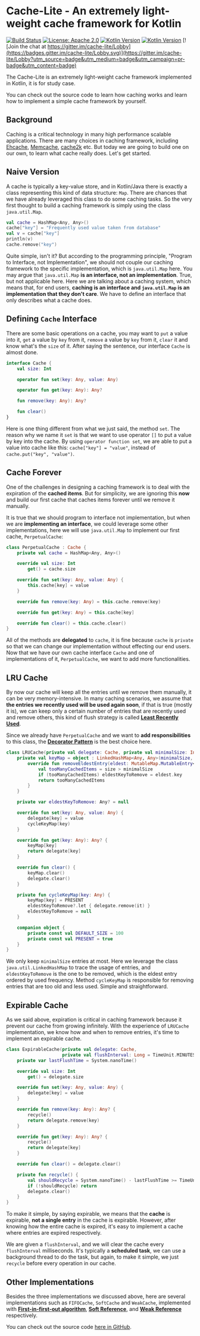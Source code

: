 Cache-Lite - An extremely light-weight cache framework for Kotlin
=================================================================

[![Build Status](https://img.shields.io/travis/kezhenxu94/cache-lite/master.svg)](https://travis-ci.org/kezhenxu94/cache-lite)
[![License: Apache 2.0](https://img.shields.io/badge/License-Apache%20v2.0-blue.svg)](https://apache.org)
[![Kotlin Version](https://img.shields.io/badge/Kotlin-1.2.40-blue.svg)](https://kotlinlang.org)
[![Kotlin Version](https://img.shields.io/codecov/c/github/kezhenxu94/cache-lite/master.svg)](https://codecov.io/gh/kezhenxu94/cache-lite) [![Join the chat at https://gitter.im/cache-lite/Lobby](https://badges.gitter.im/cache-lite/Lobby.svg)](https://gitter.im/cache-lite/Lobby?utm_source=badge&utm_medium=badge&utm_campaign=pr-badge&utm_content=badge)

The Cache-Lite is an extremely light-weight cache framework implemented in Kotlin, it is for study case.

You can check out the source code to learn how caching works and learn how to implement a simple cache framework by yourself.

## Background

Caching is a critical technology in many high performance scalable applications. There are many choices in caching framework, including [Ehcache](http://www.ehcache.org/), [Memcache](https://memcached.org/), [cache2k](https://cache2k.org/) etc. But today we are going to build one on our own, to learn what cache really does. Let's get started.

## Naive Version

A cache is typically a key-value store, and in Kotlin/Java there is exactly a class representing this kind of data structure: `Map`. There are chances that we have already leveraged this class to do some caching tasks. So the very first thought to build a caching framework is simply using the class `java.util.Map`.

```kotlin
val cache = HashMap<Any, Any>()
cache["key"] = "Frequently used value taken from database"
val v = cache["key"]
println(v)
cache.remove("key")
```

Quite simple, isn't it? But according to the programming principle, "Program to Interface, not Implementation", we should not couple our caching framework to the specific implementation, which is `java.util.Map` here. You may argue that `java.util.Map` **is an interface, not an implementation**. True, but not applicable here. Here we are talking about a caching system, which means that, for end users, **caching is an interface and `java.util.Map` is an implementation that they don't care**. We have to define an interface that only describes what a cache does.

## Defining `Cache` Interface

There are some basic operations on a cache, you may want to `put` a value into it, `get` a value by `key` from it, `remove` a value by `key` from it, `clear` it and know what's the `size` of it. After saying the sentence, our interface `Cache` is almost done.

```kotlin
interface Cache {
	val size: Int

	operator fun set(key: Any, value: Any)

	operator fun get(key: Any): Any?

	fun remove(key: Any): Any?

	fun clear()
}
```

Here is one thing different from what we just said, the method `set`. The reason why we name it `set` is that we want to use operator `[]` to put a value by key into the cache. By using `operator function set`, we are able to put a value into cache like this: `cache["key"] = "value"`, instead of `cache.put("key", "value")`.

## Cache Forever

One of the challenges in designing a caching framework is to deal with the expiration of the **cached items**. But for simplicity, we are ignoring this **now** and build our first cache that caches items forever until we remove it manually.

It is true that we should program to interface not implementation, but when we are **implementing an interface**, we could leverage some other implementations, here we will use `java.util.Map` to implement our first cache, `PerpetualCache`:

```kotlin
class PerpetualCache : Cache {
	private val cache = HashMap<Any, Any>()

	override val size: Int
		get() = cache.size

	override fun set(key: Any, value: Any) {
		this.cache[key] = value
	}

	override fun remove(key: Any) = this.cache.remove(key)

	override fun get(key: Any) = this.cache[key]

	override fun clear() = this.cache.clear()
}
```

All of the methods are **delegated** to `cache`, it is fine because `cache` is `private` so that we can change our implementation without effecting our end users. Now that we have our own cache interface `Cache` and one of  implementations of it, `PerpetualCache`, we want to add more functionalities.

## LRU Cache

By now our cache will keep all the entries until we remove them manually, it can be very memory-intensive. In many caching scenarios, we assume that **the entries we recently used will be used again soon**, if that is true (mostly it is), we can keep only a certain number of entries that are recently used and remove others, this kind of flush strategy is called **[Least Recently Used](https://en.wikipedia.org/wiki/Cache_replacement_policies#LRU)**.

Since we already have `PerpetualCache` and we want to **add responsibilities** to this class, the **[Decorator Pattern](https://en.wikipedia.org/wiki/Decorator_pattern)** is the best choice here.

```kotlin
class LRUCache(private val delegate: Cache, private val minimalSize: Int = DEFAULT_SIZE) : Cache by delegate {
	private val keyMap = object : LinkedHashMap<Any, Any>(minimalSize, .75f, true) {
		override fun removeEldestEntry(eldest: MutableMap.MutableEntry<Any, Any>): Boolean {
			val tooManyCachedItems = size > minimalSize
			if (tooManyCachedItems) eldestKeyToRemove = eldest.key
			return tooManyCachedItems
		}
	}

	private var eldestKeyToRemove: Any? = null

	override fun set(key: Any, value: Any) {
		delegate[key] = value
		cycleKeyMap(key)
	}

	override fun get(key: Any): Any? {
		keyMap[key]
		return delegate[key]
	}

	override fun clear() {
		keyMap.clear()
		delegate.clear()
	}

	private fun cycleKeyMap(key: Any) {
		keyMap[key] = PRESENT
		eldestKeyToRemove?.let { delegate.remove(it) }
		eldestKeyToRemove = null
	}

	companion object {
		private const val DEFAULT_SIZE = 100
		private const val PRESENT = true
	}
}
```

We only keep `minimalSize` entries at most. Here we leverage the class `java.util.LinkedHashMap` to trace the usage of entries, and `eldestKeyToRemove` is the one to be removed, which is the eldest entry ordered by used frequency. Method `cycleKeyMap` is responsible for removing entries that are too old and less used. Simple and straightforward.

## Expirable Cache

As we said above, expiration is critical in caching framework because it prevent our cache from growing infinitely. With the experience of `LRUCache` implementation, we know how and when to remove entries, it's time to implement an expirable cache.

```kotlin
class ExpirableCache(private val delegate: Cache,
                     private val flushInterval: Long = TimeUnit.MINUTES.toMillis(1)) : Cache {
	private var lastFlushTime = System.nanoTime()

	override val size: Int
		get() = delegate.size

	override fun set(key: Any, value: Any) {
		delegate[key] = value
	}

	override fun remove(key: Any): Any? {
		recycle()
		return delegate.remove(key)
	}

	override fun get(key: Any): Any? {
		recycle()
		return delegate[key]
	}

	override fun clear() = delegate.clear()

	private fun recycle() {
		val shouldRecycle = System.nanoTime() - lastFlushTime >= TimeUnit.MILLISECONDS.toNanos(flushInterval)
		if (!shouldRecycle) return
		delegate.clear()
	}
}
```

To make it simple, by saying expirable, we means that the **cache** is expirable, **not a single entry** in the cache is expirable. However, after knowing how the entire cache is expired, it's easy to implement a cache where entries are expired respectively.

We are given a `flushInterval`, and we will clear the cache every `flushInterval` milliseconds. It's typically a **scheduled task**, we can use a background thread to do the task, but again, to make it simple, we just `recycle` before every operation in our cache.

## Other Implementations

Besides the three implementations we discussed above, here are several implementations such as `FIFOCache`, `SoftCache` and `WeakCache`, implemented with **[First-in-first-out algorithm](https://en.wikipedia.org/wiki/FIFO_%28computing_and_electronics%29)**, **[Soft Reference](https://en.wikipedia.org/wiki/Soft_reference)**, and **[Weak Reference](https://en.wikipedia.org/wiki/Weak_reference)** respectively.

You can check out the source code [here in GitHub](https://github.com/kezhenxu94/cache-lite).
